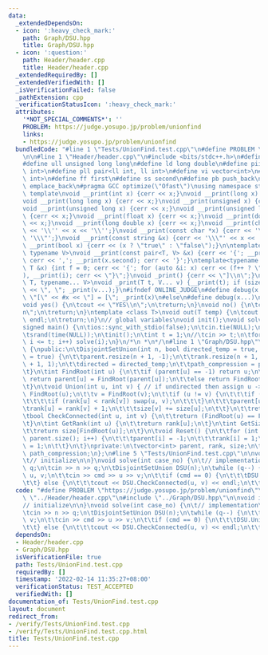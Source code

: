 ```yaml
---
data:
  _extendedDependsOn:
  - icon: ':heavy_check_mark:'
    path: Graph/DSU.hpp
    title: Graph/DSU.hpp
  - icon: ':question:'
    path: Header/header.cpp
    title: Header/header.cpp
  _extendedRequiredBy: []
  _extendedVerifiedWith: []
  _isVerificationFailed: false
  _pathExtension: cpp
  _verificationStatusIcon: ':heavy_check_mark:'
  attributes:
    '*NOT_SPECIAL_COMMENTS*': ''
    PROBLEM: https://judge.yosupo.jp/problem/unionfind
    links:
    - https://judge.yosupo.jp/problem/unionfind
  bundledCode: "#line 1 \"Tests/UnionFind.test.cpp\"\n#define PROBLEM \"https://judge.yosupo.jp/problem/unionfind\"\
    \n\n#line 1 \"Header/header.cpp\"\n#include <bits/stdc++.h>\n#define ll long long\n\
    #define ull unsigned long long\n#define ld long double\n#define pii pair<int,\
    \ int>\n#define pll pair<ll int, ll int>\n#define vi vector<int>\n#define vl vector<ll\
    \ int>\n#define ff first\n#define ss second\n#define pb push_back\n#define eb\
    \ emplace_back\n#pragma GCC optimize(\"Ofast\")\nusing namespace std;\n// debug\
    \ template\nvoid __print(int x) {cerr << x;}\nvoid __print(long x) {cerr << x;}\n\
    void __print(long long x) {cerr << x;}\nvoid __print(unsigned x) {cerr << x;}\n\
    void __print(unsigned long x) {cerr << x;}\nvoid __print(unsigned long long x)\
    \ {cerr << x;}\nvoid __print(float x) {cerr << x;}\nvoid __print(double x) {cerr\
    \ << x;}\nvoid __print(long double x) {cerr << x;}\nvoid __print(char x) {cerr\
    \ << '\\'' << x << '\\'';}\nvoid __print(const char *x) {cerr << '\\\"' << x <<\
    \ '\\\"';}\nvoid __print(const string &x) {cerr << '\\\"' << x << '\\\"';}\nvoid\
    \ __print(bool x) {cerr << (x ? \"true\" : \"false\");}\n\ntemplate<typename T,\
    \ typename V>\nvoid __print(const pair<T, V> &x) {cerr << '{'; __print(x.first);\
    \ cerr << ','; __print(x.second); cerr << '}';}\ntemplate<typename T>\nvoid __print(const\
    \ T &x) {int f = 0; cerr << '{'; for (auto &i: x) cerr << (f++ ? \",\" : \"\"\
    ), __print(i); cerr << \"}\";}\nvoid _print() {cerr << \"]\\n\";}\ntemplate <typename\
    \ T, typename... V>\nvoid _print(T t, V... v) {__print(t); if (sizeof...(v)) cerr\
    \ << \", \"; _print(v...);}\n#ifndef ONLINE_JUDGE\n#define debug(x...) cerr <<\
    \ \"[\" << #x << \"] = [\"; _print(x)\n#else\n#define debug(x...)\n#endif\n//\n\
    void yes() {\n\tcout << \"YES\\n\";\n\treturn;\n}\nvoid no() {\n\tcout << \"NO\\\
    n\";\n\treturn;\n}\ntemplate <class T>\nvoid out(T temp) {\n\tcout << temp <<\
    \ endl;\n\treturn;\n}\n// global variables\nvoid init();\nvoid solve(int case_no);\n\
    signed main() {\n\tios::sync_with_stdio(false);\n\tcin.tie(NULL);\n\tcout.tie(NULL);\n\
    \tsrand(time(NULL));\n\tinit();\n\tint t = 1;\n//\tcin >> t;\n\tfor (int i = 1;\
    \ i <= t; i++) solve(i);\n}\n/*\n *\n*/\n#line 1 \"Graph/DSU.hpp\"\nclass DisjointSetUnion\
    \ {\npublic:\n\tDisjointSetUnion(int n, bool directed_temp = true, bool path_compression_temp\
    \ = true) {\n\t\tparent.resize(n + 1, -1);\n\t\trank.resize(n + 1, 1);\n\t\tsize.resize(n\
    \ + 1, 1);\n\t\tdirected = directed_temp;\n\t\tpath_compression = path_compression_temp;\n\
    \t}\n\tint FindRoot(int u) {\n\t\tif (parent[u] == -1) return u;\n\t\tif (path_compression)\
    \ return parent[u] = FindRoot(parent[u]);\n\t\telse return FindRoot(parent[u]);\n\
    \t}\n\tvoid Union(int u, int v) { // if undirected then assign u -> v\n\t\tu =\
    \ FindRoot(u);\n\t\tv = FindRoot(v);\n\t\tif (u != v) {\n\t\t\tif (directed) {\n\
    \t\t\t\tif (rank[u] < rank[v]) swap(u, v);\n\t\t\t}\n\t\t\tparent[u] = v;\n\t\t\
    \trank[u] = rank[v] + 1;\n\t\t\tsize[v] += size[u];\n\t\t}\n\t\treturn;\n\t}\n\
    \tbool CheckConnected(int u, int v) {\n\t\treturn (FindRoot(u) == FindRoot(v));\n\
    \t}\n\tint GetRank(int u) {\n\t\treturn rank[u];\n\t}\n\tint GetSize(int u) {\n\
    \t\treturn size[FindRoot(u)];\n\t}\n\tvoid Reset() {\n\t\tfor (int i = 0; i <\
    \ parent.size(); i++) {\n\t\t\tparent[i] = -1;\n\t\t\trank[i] = 1;\n\t\t\tsize[i]\
    \ = 1;\n\t\t}\n\t}\nprivate:\n\tvector<int> parent, rank, size;\n\tbool directed,\
    \ path_compression;\n};\n#line 5 \"Tests/UnionFind.test.cpp\"\n\nvoid init() {\n\
    \t// initialize\n\n}\nvoid solve(int case_no) {\n\t// implementation\n\tint n,\
    \ q;\n\tcin >> n >> q;\n\tDisjointSetUnion DSU(n);\n\twhile (q--) {\n\t\tint cmd,\
    \ u, v;\n\t\tcin >> cmd >> u >> v;\n\t\tif (cmd == 0) {\n\t\t\tDSU.Union(u, v);\n\
    \t\t} else {\n\t\t\tcout << DSU.CheckConnected(u, v) << endl;\n\t\t}\n\t}\n}\n"
  code: "#define PROBLEM \"https://judge.yosupo.jp/problem/unionfind\"\n\n#include\
    \ \"../Header/header.cpp\"\n#include \"../Graph/DSU.hpp\"\n\nvoid init() {\n\t\
    // initialize\n\n}\nvoid solve(int case_no) {\n\t// implementation\n\tint n, q;\n\
    \tcin >> n >> q;\n\tDisjointSetUnion DSU(n);\n\twhile (q--) {\n\t\tint cmd, u,\
    \ v;\n\t\tcin >> cmd >> u >> v;\n\t\tif (cmd == 0) {\n\t\t\tDSU.Union(u, v);\n\
    \t\t} else {\n\t\t\tcout << DSU.CheckConnected(u, v) << endl;\n\t\t}\n\t}\n}\n"
  dependsOn:
  - Header/header.cpp
  - Graph/DSU.hpp
  isVerificationFile: true
  path: Tests/UnionFind.test.cpp
  requiredBy: []
  timestamp: '2022-02-14 11:35:27+08:00'
  verificationStatus: TEST_ACCEPTED
  verifiedWith: []
documentation_of: Tests/UnionFind.test.cpp
layout: document
redirect_from:
- /verify/Tests/UnionFind.test.cpp
- /verify/Tests/UnionFind.test.cpp.html
title: Tests/UnionFind.test.cpp
---
```

